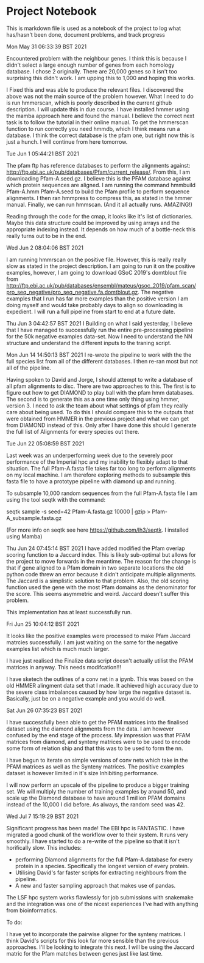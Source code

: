 # Project Notebook

This is markdown file is used as a notebook of the project to log what has/hasn't been done, document problems, and track progress

Mon May 31 06:33:39 BST 2021

Encountered problem with the neighbour genes. I think this is because I didn't select a large enough number of genes from each homology database. I chose 2 originally. There are 20,000 genes so it isn't too surprising this didn't work. I am upping this to 1,000 and hoping this works.

I Fixed this and was able to produce the relevant files. I discovered the above was not the main source of the problem however. What I need to do is run hmmerscan, which is poorly described in the current github description. I will update this in due course. I have installed hmmer using the mamba approach here and found the manual. I believe the correct next task is to follow the tutorial in their online manual. To get the hmmerscan function to run correctly you need hmmdb, which I think means run a database. I think the correct database is the pfam one, but right now this is just a hunch. I will continue from here tomorrow.

Tue Jun  1 05:44:21 BST 2021

The pfam ftp has reference databases to perform the alignments against: http://ftp.ebi.ac.uk/pub/databases/Pfam/current_release/.
From this, I am downloading Pfam-A.seed.gz. I believe this is the PFAM database against which protein sequences are aligned. I am running the command hmmbuild Pfam-A.hmm Pfam-A.seed to build the Pfam profile to perform sequence alignments. I then ran hmmpress to compress this, as stated in the hmmer manual. Finally, we can run hmmscan. (And it all actually runs. AMAZING!)

Reading through the code for the cmap, it looks like it's list of dictionaries. Maybe this data structure could be improved by using arrays and the appropriate indexing instead. It depends on how much of a bottle-neck this really turns out to be in the end.

Wed Jun  2 08:04:06 BST 2021

I am running hmmrscan on the positive file. However, this is really really slow as stated in the project description. I am going to run it on the positive examples, however, I am going to download GSoC 2019's domtblout file from http://ftp.ebi.ac.uk/pub/databases/ensembl/mateus/gsoc_2019/pfam_scan/pro_seq_negative/pro_seq_negative.fa.domtblout.gz. The negative examples that I run has far more examples than the positive version I am doing myself and would take probably days to align so downloading is expedient. I will run a full pipeline from start to end at a future date.

Thu Jun  3 04:42:57 BST 2021
I Building on what I said yesterday, I believe that I have managed to successfully run the entire pre-processing pipeline for the 50k negative examples data-set. Now I need to understand the NN structure and understand the different inputs to the traning script. 

Mon Jun 14 14:50:13 BST 2021
I re-wrote the pipeline to work with the the full species list from all of the different databases. I then re-ran most but not all of the pipeline.

Having spoken to David and Jorge, I should attempt to write a database of all pfam alignments to disc. There are two approaches to this. The first is to figure out how to get DIAMOND to play ball with the pfam hmm databases. The second is to generate this as a one time only thing using hmmer, version 3. I need to ask the team about what settings of pfam they really care about being used. To do this I should compare this to the outputs that were obtained from HMMER in the previous project and what we can get from DIAMOND instead of this. Only after I have done this should I generate the full list of Alignments for every species out there.

Tue Jun 22 05:08:59 BST 2021

Last week was an underperforming week due to the severely poor performance of the Imperial hpc and my inability to flexibly adapt to that situation. The full Pfam-A.fasta file takes far too long to perform alignments on my local machine. I am therefore exploring methods to subsample this fasta file to have a prototype pipeline with diamond up and running. 

To subsample 10,000 random sequences from the full Pfam-A.fasta file I am using the tool seqtk with the command: 

seqtk sample -s seed=42 Pfam-A.fasta.gz 10000 | gzip > Pfam-A_subsample.fasta.gz

(For more info on seqtk see here https://github.com/lh3/seqtk. I installed using Mamba)

Thu Jun 24 07:45:14 BST 2021
I have added modified the Pfam overlap scoring function to a Jaccard index. This is likely sub-optimal but allows for the project to move forwards in the meantime. The reason for the change is that if gene aligned to a Pfam domain in two separate locations the old python code threw an error because it didn't anticipate multiple alignments. The Jaccard is a simplistic solution to that problem. Also, the old scoring function used the gene with the most Pfam domains as the denominator for the score. This seems asymmetric and weird. Jaccard doesn't suffer this problem.

This implementation has at least successfully run.

Fri Jun 25 10:04:12 BST 2021

It looks like the positive examples were processed to make Pfam Jaccard matrcies successfully. I am just waiting on the same for the negative examples list which is much much larger. 

I have just realised the Finalize data script doesn't actually utilist the PFAM matrices in anyway. This needs modifcation!!!

I have sketech the outlines of a conv net in a ipynb. This was based on the old HMMER alingment data set that I made. It achieved high accuracy due to the severe class imbalances caused by how large the negative dataset is. Basically, just be on a negative example and you would do well. 

Sat Jun 26 07:35:23 BST 2021

I have successfully been able to get the PFAM matrices into the finalised dataset using the diamond alignments from the data. I am however confused by the end stage of the process. My impression was that PFAM matrices from diamond, and synteny matrices were to be used to encode some form of relation ship and that this was to be used to form the nn.

I have begun to iterate on simple versions of conv nets which take in the PFAM matrices as well as the Synteny matrices. The positive examples dataset is however limited in it's size Inhibiting performance.

I will now perform an upscale of the pipeline to produce a bigger training set. We will multiply the number of training examples by around 50, and scale up the Diamond database to have around 1 million PFAM domains instead of the 10,000 I did before. As always, the random seed was 42.

Wed Jul  7 15:19:29 BST 2021

Significant progress has been made! The EBI hpc is FANTASTIC. I have migrated a good chunk of the workflow over to their system. It runs very smoothly. I have started to do a re-write of the pipeline so that it isn't horifically slow. This includes:
- performing Diamond alignments for the full Pfam-A database for every protein in a species. Specifically the longest version of every protein.
- Utilising David's far faster scripts for extracting neighbours from the pipeline.
- A new and faster sampling approach that makes use of pandas.

The LSF hpc system works flawlessly for job submissions with snakemake and the integration was one of the nicest experiences I've had with anything from bioinformatics.

To do:

I have yet to incorporate the pairwise aligner for the synteny matrices. I think David's scripts for this look far more sensible than the previous approaches. I'll be looking to integrate this next. I will be using the Jaccard matric for the Pfam matches between genes just like last time.
